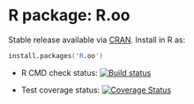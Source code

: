 # R package: R.oo

Stable release available via [CRAN](http://cran.r-project.org/package=R.oo).  Install in R as:

```s
install.packages('R.oo')
```


* R CMD check status: <a
  href="https://travis-ci.org/HenrikBengtsson/R.oo"><img
  src="https://travis-ci.org/HenrikBengtsson/R.oo.svg?branch=master"
  alt="Build status"></a>

* Test coverage status:
  <a href='https://coveralls.io/r/HenrikBengtsson/R.oo?branch=develop'><img
  src='https://coveralls.io/repos/HenrikBengtsson/R.oo/badge.png?branch=develop'
  alt='Coverage Status' /></a>   
